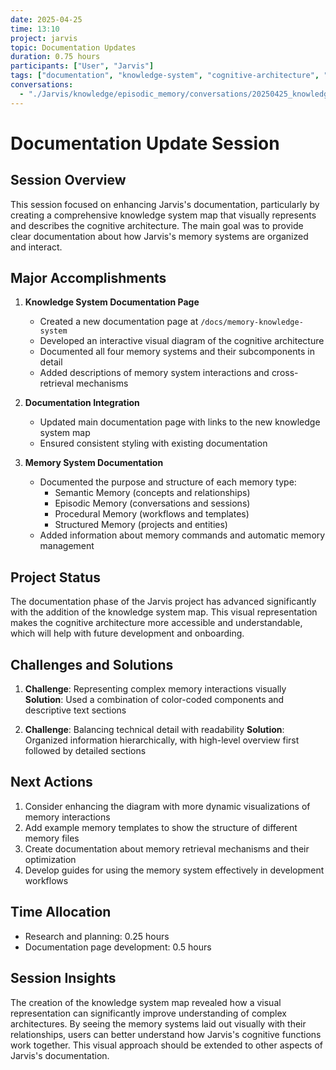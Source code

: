 ```yaml
---
date: 2025-04-25
time: 13:10
project: jarvis
topic: Documentation Updates
duration: 0.75 hours
participants: ["User", "Jarvis"]
tags: ["documentation", "knowledge-system", "cognitive-architecture", "visualization"]
conversations:
  - "./Jarvis/knowledge/episodic_memory/conversations/20250425_knowledge_system_documentation.md"
---
```


# Documentation Update Session

## Session Overview

This session focused on enhancing Jarvis's documentation, particularly by creating a comprehensive knowledge system map that visually represents and describes the cognitive architecture. The main goal was to provide clear documentation about how Jarvis's memory systems are organized and interact.

## Major Accomplishments

1. **Knowledge System Documentation Page**
   - Created a new documentation page at `/docs/memory-knowledge-system`
   - Developed an interactive visual diagram of the cognitive architecture
   - Documented all four memory systems and their subcomponents in detail
   - Added descriptions of memory system interactions and cross-retrieval mechanisms

2. **Documentation Integration**
   - Updated main documentation page with links to the new knowledge system map
   - Ensured consistent styling with existing documentation

3. **Memory System Documentation**
   - Documented the purpose and structure of each memory type:
     - Semantic Memory (concepts and relationships)
     - Episodic Memory (conversations and sessions)
     - Procedural Memory (workflows and templates)
     - Structured Memory (projects and entities)
   - Added information about memory commands and automatic memory management

## Project Status

The documentation phase of the Jarvis project has advanced significantly with the addition of the knowledge system map. This visual representation makes the cognitive architecture more accessible and understandable, which will help with future development and onboarding.

## Challenges and Solutions

1. **Challenge**: Representing complex memory interactions visually
   **Solution**: Used a combination of color-coded components and descriptive text sections

2. **Challenge**: Balancing technical detail with readability
   **Solution**: Organized information hierarchically, with high-level overview first followed by detailed sections

## Next Actions

1. Consider enhancing the diagram with more dynamic visualizations of memory interactions
2. Add example memory templates to show the structure of different memory files
3. Create documentation about memory retrieval mechanisms and their optimization
4. Develop guides for using the memory system effectively in development workflows

## Time Allocation

- Research and planning: 0.25 hours
- Documentation page development: 0.5 hours

## Session Insights

The creation of the knowledge system map revealed how a visual representation can significantly improve understanding of complex architectures. By seeing the memory systems laid out visually with their relationships, users can better understand how Jarvis's cognitive functions work together. This visual approach should be extended to other aspects of Jarvis's documentation. 